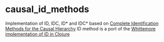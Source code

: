 # causal_id_methods
Implementation of ID, IDC, ID* and IDC* based on [Complete Identification Methods for the Causal Hierarchy](http://www.jmlr.org/papers/v9/shpitser08a.html)
ID method is a port of the [Whittemore implementation of ID in Clojure](https://github.com/jtcbrule/whittemore/blob/master/src/whittemore/core.clj#L358)
